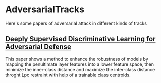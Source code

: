 # AdversarialTracks
Here's some papers of adversarial attack in different kinds of tracks

## <a href='https://github.com/Anson-He/AdversarialTracks/blob/main/Disentangle/Deeply_Supervised_Discriminative_Learning_for_Adversarial_Defense.pdf'>Deeply Supervised Discriminative Learning for Adversarial Defense</a>
This paper shows a method to enhance the robustness of models by mapping the penultimate layer features into a lower feature space, then minimize the inner-class distance and maximize the inter-class distance throght Lpc restraint with help of a trainable class centroids.
